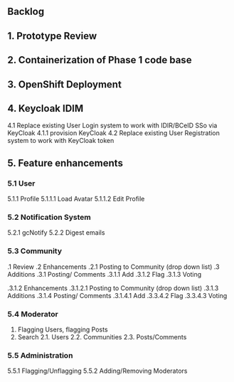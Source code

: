 ## Backlog


## 1. Prototype Review
## 2. Containerization of Phase 1 code base
## 3. OpenShift Deployment

## 4. Keycloak IDIM
4.1 Replace existing User Login system to work with IDIR/BCeID SSo via KeyCloak
4.1.1 provision KeyCloak
4.2 Replace existing User Registration system to work with KeyCloak token

## 5. Feature enhancements

### 5.1 User
5.1.1 Profile
5.1.1.1 Load Avatar
5.1.1.2 Edit Profile

### 5.2 Notification System
5.2.1 gcNotify
5.2.2 Digest emails

### 5.3 Community
.1 Review
.2 Enhancements
.2.1 Posting to Community (drop down list)
.3 Additions
.3.1 Posting/ Comments
.3.1.1 Add
.3.1.2 Flag
.3.1.3 Voting 

.3.1.2 Enhancements
.3.1.2.1 Posting to Community (drop down list)
.3.1.3 Additions
.3.1.4 Posting/ Comments
.3.1.4.1 Add
.3.3.4.2 Flag
.3.3.4.3 Voting 

### 5.4 Moderator
1. Flagging Users, flagging Posts
2. Search
2.1. Users
2.2. Communities
2.3. Posts/Comments

### 5.5 Administration
5.5.1 Flagging/Unflagging
5.5.2 Adding/Removing Moderators



